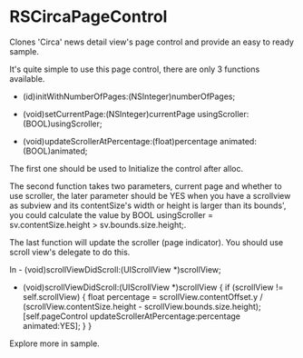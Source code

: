 RSCircaPageControl
==================

Clones 'Circa' news detail view's page control and provide an easy to ready sample.

It's quite simple to use this page control, there are only 3 functions available.

- (id)initWithNumberOfPages:(NSInteger)numberOfPages;

- (void)setCurrentPage:(NSInteger)currentPage usingScroller:(BOOL)usingScroller;

- (void)updateScrollerAtPercentage:(float)percentage animated:(BOOL)animated;

The first one should be used to Initialize the control after alloc.

The second function takes two parameters, current page and whether to use scroller, the later parameter should be YES when you have a scrollview as subview and its contentSize's width or height is larger than its bounds', you could calculate the value by BOOL usingScroller = sv.contentSize.height > sv.bounds.size.height;.

The last function will update the scroller (page indicator). You should use scroll view's delegate to do this.

In - (void)scrollViewDidScroll:(UIScrollView *)scrollView;

- (void)scrollViewDidScroll:(UIScrollView *)scrollView
{
    if (scrollView != self.scrollView) {
        float percentage = scrollView.contentOffset.y / (scrollView.contentSize.height - scrollView.bounds.size.height);
        [self.pageControl updateScrollerAtPercentage:percentage animated:YES];
    }
}

Explore more in sample.
